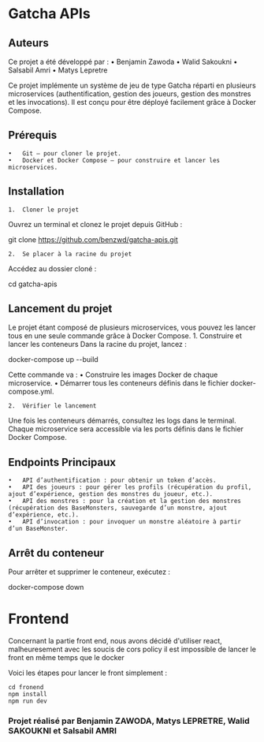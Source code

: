 
# Gatcha APIs

## Auteurs

Ce projet a été développé par :
  • Benjamin Zawoda
  • Walid Sakoukni
  • Salsabil Amri
  • Matys Lepretre 


Ce projet implémente un système de jeu de type Gatcha réparti en plusieurs microservices (authentification, gestion des joueurs, gestion des monstres et les invocations). Il est conçu pour être déployé facilement grâce à Docker Compose.

## Prérequis
	•	Git – pour cloner le projet.
	•	Docker et Docker Compose – pour construire et lancer les microservices.

## Installation
	1.	Cloner le projet
Ouvrez un terminal et clonez le projet depuis GitHub :

git clone https://github.com/benzwd/gatcha-apis.git


	2.	Se placer à la racine du projet
Accédez au dossier cloné :

cd gatcha-apis



## Lancement du projet

Le projet étant composé de plusieurs microservices, vous pouvez les lancer tous en une seule commande grâce à Docker Compose.
	1.	Construire et lancer les conteneurs
Dans la racine du projet, lancez :

docker-compose up --build

Cette commande va :
	•	Construire les images Docker de chaque microservice.
	•	Démarrer tous les conteneurs définis dans le fichier docker-compose.yml.

	2.	Vérifier le lancement
Une fois les conteneurs démarrés, consultez les logs dans le terminal. Chaque microservice sera accessible via les ports définis dans le fichier Docker Compose.

## Endpoints Principaux
	•	API d’authentification : pour obtenir un token d’accès.
	•	API des joueurs : pour gérer les profils (récupération du profil, ajout d’expérience, gestion des monstres du joueur, etc.).
	•	API des monstres : pour la création et la gestion des monstres (récupération des BaseMonsters, sauvegarde d’un monstre, ajout d’expérience, etc.).
	•	API d’invocation : pour invoquer un monstre aléatoire à partir d’un BaseMonster.


## Arrêt du conteneur

Pour arrêter et supprimer le conteneur, exécutez :

docker-compose down

# Frontend
Concernant la partie front end, nous avons décidé d'utiliser react, malheuresement avec les soucis de cors policy il est impossible de lancer le front en même temps que le docker

Voici les étapes pour lancer le front simplement : 

    cd fronend
    npm install
    npm run dev

### Projet réalisé par Benjamin ZAWODA, Matys LEPRETRE, Walid SAKOUKNI et Salsabil AMRI